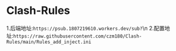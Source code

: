 # Clash-Rules
1.后端地址:```https://psub.1807219610.workers.dev/sub?```\n
2.配置地址:```https://raw.githubusercontent.com/czm180/Clash-Rules/main/Rules_add_inject.ini```
